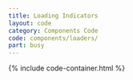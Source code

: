 ```yaml
---
title: Loading Indicators
layout: code
category: Components Code
code: components/loaders/
part: busy
---
```


{% include code-container.html %}
